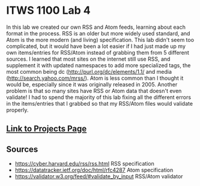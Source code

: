 # ITWS 1100 Lab 4

In this lab we created our own RSS and Atom feeds, learning about each format in the process. RSS is an older but more widely used standard, and Atom is the more modern (and living) specification. This lab didn't seem too complicated, but it would have been a lot easier if I had just made up my own items/entries for RSS/Atom instead of grabbing them from 5 different sources. I learned that most sites on the internet still use RSS, and supplement it with updated namespaces to add more specialized tags, the most common being dc (<http://purl.org/dc/elements/1.1/> and media (<http://search.yahoo.com/mrss/>). Atom is less common than I thought it would be, especially since it was originally released in 2005. Another problem is that so many sites have RSS or Atom data that doesn't even validate! I had to spend the majority of this lab fixing all the different errors in the items/entries that I grabbed so that my RSS/Atom files would validate properly.

## [Link to Projects Page](https://afsws.rpi.edu/AFS/home/58/haubec2/public_html/iit/projects/projects.html)

## Sources

* <https://cyber.harvard.edu/rss/rss.html> RSS specification
* <https://datatracker.ietf.org/doc/html/rfc4287> Atom specification
* <https://validator.w3.org/feed/#validate_by_input> RSS/Atom validator
